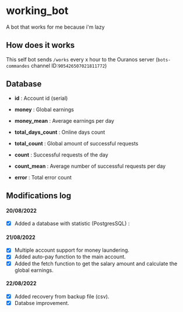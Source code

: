 # working_bot

A bot that works for me because i'm lazy

## How does it works

This self bot sends `/works` every x hour to the Ouranos server (`bots-commandes` channel ID:`905426507021811772`)

## Database

- **id** : Account id (serial)


- **money** : Global earnings


- **money_mean** : Average earnings per day


- **total_days_count** : Online days count


- **total_count** : Global amount of successful requests


- **count** : Successful requests of the day


- **count_mean** : Average number of successful requests per day


- **error** : Total error count

## Modifications log

#### 20/08/2022

- [x] Added a database with statistic (PostgresSQL) :

#### 21/08/2022

- [x] Multiple account support for money laundering.
- [x] Added auto-pay function to the main account.
- [x] Added the fetch function to get the salary amount and calculate the global earnings.

#### 22/08/2022

- [x] Added recovery from backup file (csv).
- [x] Databse improvement.
